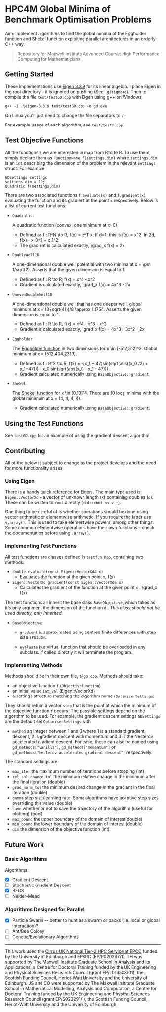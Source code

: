 # HPC4M Global Minima of Benchmark Optimisation Problems

Aim: Implement algorithms to find the global minima of the Eggholder function and Shekel function exploiting parallel architectures in an orderly C++ way.

> Repository for Maxwell Institute Advanced Course: High Performance Computing for Mathematicians

## Getting Started

These implementations use [Eigen 3.3.9](https://eigen.tuxfamily.org/index.php?title=Main_Page) for its linear algebra. I place Eigen in the root directory – it is ignored on pushing (See `.gitignore`). Then to compile the file `test/testGD.cpp` with Eigen using g++ on Windows,

```
g++ -I .\eigen-3.3.9 test/testGD.cpp -o gd.exe
```
On Linux you'll just need to change the file separators to `/`.

For example usage of each algorithm, see `test/test*.cpp`.

## Test Objective Functions

All the functions `f` we are interested in map from R^d to R. To use them, simply declare them as `FunctionName f(settings.dim)` where `settings.dim` is an `int` describing the dimension of the problem in the relevant `Settings` struct. For example
```
GDSettings settings
settings.dim = 10;
Quadratic f(settings.dim)
```
 There are two associated functions `f.evaluate(x)` and `f.gradient(x)` evaluating the function and its gradient at the point `x` respectively. Below is a list of current test functions:

- `Quadratic`:

    A quadratic function (convex, one minimum at x=0)

    - Defined as f : R^N \to R, f(x) = x^T x. If d=1, this is f(x) = x^2. In 2d, f(x)=  x_0^2 + x_1^2.
    - The gradient is calculated exactly, \grad_x f(x) = 2x

- `DoubleWell1D`

    A one-dimensional double well potential with two minima at x =  \pm 1/sqrt(2). Asserts that the given dimension is equal to 1.

    - Defined as f : R \to R, f(x) = x^4 - x^2
    - Gradient is calculated exactly, \grad_x f(x) = 4x^3 - 2x

- `UnevenDoubleWell1D`

    A one-dimensional double well that has one deeper well, global minimum at x = (3+sqrt(41))/8 \approx 1.1754. Asserts the given dimension is equal to 1.

    - Defined as f : R \to R, f(x) = x^4 - x^3  - x^2
    - Gradient is calculated exactly, \grad_x f(x) = 4x^3 - 3x^2 - 2x

- `Eggholder`

    The [Eggholder function](http://www.sfu.ca/~ssurjano/egg.html) in two dimensions for x \in [-512,512]^2. Global minimum at x = (512,404.2319).

    - Defined as f : R^2 \to R, f(x) = -(x_1 + 47)sin(sqrt(abs((x_0 /2) + x_1+47))) - x_0 sin(sqrt(abs(x_0 - x_1 - 47)))
    - Gradient calculated numerically using `BaseObjective::gradient`

- `Shekel`

    The [Shekel function](http://www.sfu.ca/~ssurjano/shekel.html) for x \in [0,10]^4. There are 10 local minima with the global minimum at x = (4, 4, 4, 4).

    - Gradient calculated numerically using `BaseObjective::gradient`.

## Using the Test Functions

See `testGD.cpp` for an example of using the gradient descent algorithm.

## Contributing

All of the below is subject to change as the project develops and the need for more functionality arises.

### Using Eigen

There is a [handy quick reference for Eigen](http://eigen.tuxfamily.org/dox/AsciiQuickReference.txt) . The main type used is `Eigen::VectorXd` – a vector of unknown length (`X`) containing doubles (`d`). These can be written to `cout` directly (`std::cout << v ;`).

One thing to be careful of is whether operations should be done using vector arithmetic or elementwise arithmetic. If you require the latter use `v.array()`. This is used to take elementwise powers, among other things. Some common elementwise operations have their own functions – check the documentation before using `.array()`.

### Implementing Test Functions

All test functions are classes defined in `testfun.hpp`, containing two methods:

- `double evaluate(const Eigen::VectorXd& x)`  
    - Evaluates the function at the given point `x`, f(x)
- `Eigen::VectorXd gradient(const Eigen::VectorXd& x)`
    - Calculates the gradient of the function at the given point `x` . \grad_x f(x)

The test functions all inherit the base class `BaseObjective`, which takes as it's only argument the dimension of the function `d` . *This class should not be used directly, only inherited.*   

- `BaseObjective`:

    - `gradient` is approximated using centred finite differences with step size `EPSILON`.

    - `evaluate` is a virtual function that should be overloaded in any subclass. If called directly it will terminate the program.



### Implementing Methods

Methods should be in their own file, `algo.cpp`. Methods should take:

-  an objective function `f` (`ObjectiveFunction`)
- an initial value `int_val` (Eigen::VectorXd)
- a settings structure matching the algorithm name  (`OptimiserSettings`)

They should return a vector `step` that is the point at which the minimum of the objective function `f` occurs.
The possible settings depend on the algorithm to be used. For example, the gradient descent settings  `GDSettings` are the default set `OptimiserSettings` with
- `method` an integer between 1 and 3 where 1 is a standard gradient descent, 2 is gradient descent with momentum and 3 is the Nesterov accelerated gradient descent. For ease, these can also be named using `gd_methods["vanilla"]`, `gd_methods["momentum"]` or `gd_methods["Nesterov accelerated gradient descent"]` respectively.

The standard settings are
-  `max_iter` the maximum number of iterations before stopping (int)
- `rel_sol_change_tol` the minimum relative change in the minimum after the final iteration (double)
-  `grad_norm_tol` the minimum desired change in the gradient in the final iteration (double)
-  `gamma` step size/learning rate. Some algorithms have adaptive step sizes overriding this value (double)
-  `save` whether or not to save the trajectory of the algorithm (useful for plotting) (bool)
-  `max_bound` the upper boundary of the domain of interest(double)
-  `min_bound` the lower boundary of the domain of interest (double)
-  `dim` the dimension of the objective function (int)




## Future Work
### Basic Algorithms

Algorithms:
- [x] Gradient Descent
- [ ] Stochastic Gradient Descent
- [x] BFGS
- [ ] Nelder-Mead

### Algorithms Designed for Parallel

- [x] Particle Swarm -- better to hunt as a swarm or packs (i.e. local or global interaction)?
- [ ] Ant/Bee Colony
- [ ] Genetic/Evolutionary Algorithms

-----

This work used the [Cirrus UK National Tier-2 HPC Service at EPCC](http://www.cirrus.ac.uk) funded by the University of Edinburgh and EPSRC (EP/P020267/1). TH was supported by The Maxwell Institute Graduate School in Analysis and its Applications, a Centre for Doctoral Training funded by the UK Engineering and Physical Sciences Research Council (grant EP/L016508/01), the Scottish Funding Council, Heriot-Watt University and the University of Edinburgh. JS and CO were supported by The Maxwell Institute Graduate School in Mathematical Modelling, Analysis and Computation, a Centre for Doctoral Training funded by the UK Engineering and Physical Sciences Research Council (grant EP/S023291/1), the Scottish Funding Council, Heriot-Watt University and the University of Edinburgh.
